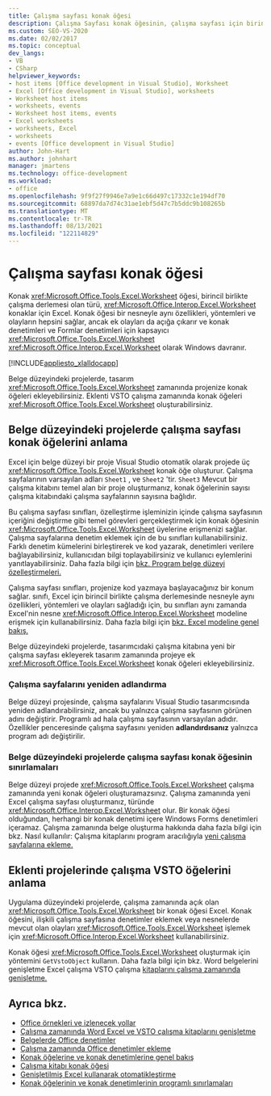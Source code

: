 ```yaml
---
title: Çalışma sayfası konak öğesi
description: Çalışma Sayfası konak öğesinin, çalışma sayfası için birincil birlikte çalışma derlemesinde Çalışma Sayfası türünü genişleten bir tür olduğunu Excel.
ms.custom: SEO-VS-2020
ms.date: 02/02/2017
ms.topic: conceptual
dev_langs:
- VB
- CSharp
helpviewer_keywords:
- host items [Office development in Visual Studio], Worksheet
- Excel [Office development in Visual Studio], worksheets
- Worksheet host items
- worksheets, events
- Worksheet host items, events
- Excel worksheets
- worksheets, Excel
- worksheets
- events [Office development in Visual Studio]
author: John-Hart
ms.author: johnhart
manager: jmartens
ms.technology: office-development
ms.workload:
- office
ms.openlocfilehash: 9f9f27f9946e7a9e1c66d497c17332c1e194df70
ms.sourcegitcommit: 68897da7d74c31ae1ebf5d47c7b5ddc9b108265b
ms.translationtype: MT
ms.contentlocale: tr-TR
ms.lasthandoff: 08/13/2021
ms.locfileid: "122114829"
---
```

# <a name="worksheet-host-item"></a>Çalışma sayfası konak öğesi
  Konak <xref:Microsoft.Office.Tools.Excel.Worksheet> öğesi, birincil birlikte çalışma derlemesi olan türü, <xref:Microsoft.Office.Interop.Excel.Worksheet> konaklar için Excel. Konak öğesi bir nesneyle aynı özellikleri, yöntemleri ve olayların hepsini sağlar, ancak ek olayları da açığa çıkarır ve konak denetimleri ve Formlar denetimleri için kapsayıcı <xref:Microsoft.Office.Tools.Excel.Worksheet> <xref:Microsoft.Office.Interop.Excel.Worksheet> olarak Windows davranır.

 [!INCLUDE[appliesto_xlalldocapp](../vsto/includes/appliesto-xlalldocapp-md.md)]

 Belge düzeyindeki projelerde, tasarım <xref:Microsoft.Office.Tools.Excel.Worksheet> zamanında projenize konak öğeleri ekleyebilirsiniz. Eklenti VSTO çalışma zamanında konak öğeleri <xref:Microsoft.Office.Tools.Excel.Worksheet> oluşturabilirsiniz.

## <a name="understand-worksheet-host-items-in-document-level-projects"></a>Belge düzeyindeki projelerde çalışma sayfası konak öğelerini anlama
 Excel için belge düzeyi bir proje Visual Studio otomatik olarak projede üç <xref:Microsoft.Office.Tools.Excel.Worksheet> konak öğe oluşturur. Çalışma sayfalarının varsayılan adları `Sheet1` , ve `Sheet2` 'tir. `Sheet3` Mevcut bir çalışma kitabını temel alan bir proje oluşturmanız, konak öğelerinin sayısı çalışma kitabındaki çalışma sayfalarının sayısına bağlıdır.

 Bu çalışma sayfası sınıfları, özelleştirme işleminizin içinde çalışma sayfasının içeriğini değiştirme gibi temel görevleri gerçekleştirmek için konak öğesinin <xref:Microsoft.Office.Tools.Excel.Worksheet> üyelerine erişmenizi sağlar. Çalışma sayfalarına denetim eklemek için de bu sınıfları kullanabilirsiniz. Farklı denetim kümelerini birleştirerek ve kod yazarak, denetimleri verilere bağlayabilirsiniz, kullanıcıdan bilgi toplayabilirsiniz ve kullanıcı eylemlerini yanıtlayabilirsiniz. Daha fazla bilgi için [bkz. Program belge düzeyi özelleştirmeleri.](../vsto/programming-document-level-customizations.md)

 Çalışma sayfası sınıfları, projenize kod yazmaya başlayacağınız bir konum sağlar. sınıfı, Excel için birincil birlikte çalışma derlemesinde nesneyle aynı özellikleri, yöntemleri ve olayları sağladığı için, bu sınıfları aynı zamanda Excel'nin nesne <xref:Microsoft.Office.Interop.Excel.Worksheet> modeline erişmek için kullanabilirsiniz. Daha fazla bilgi için [bkz. Excel modeline genel bakış.](../vsto/excel-object-model-overview.md)

 Belge düzeyindeki projelerde, tasarımcıdaki çalışma kitabına yeni bir çalışma sayfası ekleyerek tasarım zamanında projeye ek <xref:Microsoft.Office.Tools.Excel.Worksheet> konak öğeleri ekleyebilirsiniz.

### <a name="rename-worksheets"></a>Çalışma sayfalarını yeniden adlandırma
 Belge düzeyi projesinde, çalışma sayfalarını Visual Studio tasarımcısında yeniden adlandırabilirsiniz, ancak bu yalnızca çalışma sayfasının görünen adını değiştirir. Programlı ad hala çalışma sayfasının varsayılan adıdır. Özellikler penceresinde çalışma sayfasını yeniden **adlandırdısanız** yalnızca program adı değiştirilir.

### <a name="limitations-of-the-worksheet-host-item-in-document-level-projects"></a>Belge düzeyindeki projelerde çalışma sayfası konak öğesinin sınırlamaları
 Belge düzeyi projede <xref:Microsoft.Office.Tools.Excel.Worksheet> çalışma zamanında yeni konak öğeleri oluşturamazsınız. Çalışma zamanında yeni Excel çalışma sayfası oluşturmanız, türünde <xref:Microsoft.Office.Interop.Excel.Worksheet> olur. Bir konak öğesi olduğundan, herhangi bir konak denetimi içere Windows Forms denetimleri içeramaz. Çalışma zamanında belge oluşturma hakkında daha fazla bilgi için bkz. Nasıl kullanılır: Çalışma kitaplarını program aracılığıyla [yeni çalışma sayfalarına ekleme.](../vsto/how-to-programmatically-add-new-worksheets-to-workbooks.md)

## <a name="understand-worksheet-host-items-in-vsto-add-in-projects"></a>Eklenti projelerinde çalışma VSTO öğelerini anlama
 Uygulama düzeyindeki projelerde, çalışma zamanında açık olan <xref:Microsoft.Office.Tools.Excel.Worksheet> bir konak öğesi Excel. Konak öğesini, ilişkili çalışma sayfasına denetimler eklemek veya nesnelerde mevcut olan olayları <xref:Microsoft.Office.Tools.Excel.Worksheet> işlemek için <xref:Microsoft.Office.Interop.Excel.Worksheet> kullanabilirsiniz.

 Konak öğesi <xref:Microsoft.Office.Tools.Excel.Worksheet> oluşturmak için yöntemini `GetVstoObject` kullanın. Daha fazla bilgi için bkz. Word belgelerini genişletme Excel çalışma VSTO çalışma [kitaplarını çalışma zamanında genişletme.](../vsto/extending-word-documents-and-excel-workbooks-in-vsto-add-ins-at-run-time.md)

## <a name="see-also"></a>Ayrıca bkz.
- [Office örnekleri ve izlenecek yollar](../vsto/office-development-samples-and-walkthroughs.md)
- [Çalışma zamanında Word Excel ve VSTO çalışma kitaplarını genişletme](../vsto/extending-word-documents-and-excel-workbooks-in-vsto-add-ins-at-run-time.md)
- [Belgelerde Office denetimler](../vsto/controls-on-office-documents.md)
- [Çalışma zamanında Office denetimler ekleme](../vsto/adding-controls-to-office-documents-at-run-time.md)
- [Konak öğelerine ve konak denetimlerine genel bakış](../vsto/host-items-and-host-controls-overview.md)
- [Çalışma kitabı konak öğesi](../vsto/workbook-host-item.md)
- [Genişletilmiş Excel kullanarak otomatikleştirme](../vsto/automating-excel-by-using-extended-objects.md)
- [Konak öğelerinin ve konak denetimlerinin programlı sınırlamaları](../vsto/programmatic-limitations-of-host-items-and-host-controls.md)
